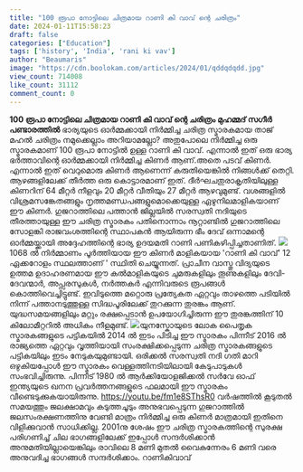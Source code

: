 ```yaml
---
title: "100 രൂപാ നോട്ടിലെ ചിത്രമായ റാണി കി വാവ് ന്റെ ചരിത്രം"
date: 2024-01-11T15:58:23
draft: false
categories: ["Education"]
tags: ['history', 'India', 'rani ki vav']
author: "Beaumaris"
image: "https://cdn.boolokam.com/articles/2024/01/qddqdqdd.jpg"
view_count: 714008
like_count: 31112
comment_count: 0
---
```


**100 രൂപാ നോട്ടിലെ ചിത്രമായ റാണി കി വാവ് ന്റെ ചരിത്രം** **മുഹമ്മദ്‌ സഗീർ പണ്ടാരത്തിൽ** ഭാര്യയുടെ ഓർമ്മക്കായി നിർമ്മിച്ച ചരിത്ര സ്മാരകമായ താജ് മഹൽ ചരിത്രം നമുക്കെല്ലാം അറിയാമല്ലോ? അതുപോലെ നിർമ്മിച്ച ഒരു സ്മാരകമാണ് 100 രൂപാ നോട്ടിൽ ഉള്ള റാണി കി വാവ്. എന്നാൽ ഇത്‌ ഒരു ഭാര്യ ഭർത്താവിന്റെ ഓർമ്മക്കായി നിർമ്മിച്ച കിണർ ആണ്.അതെ പടവ് കിണർ. എന്നാൽ ഇത് വെറുമൊരു കിണര്‍ ആണെന്ന് കരുതിയെങ്കില്‍ നിങ്ങൾക്ക് തെറ്റി. ആഴങ്ങളിലേക്ക് തീര്‍ത്ത ഒരു കൊട്ടാരമാണ് ഇത്. ദീർഘചതുരാകൃതിയിലുള്ള കിണറിന് 64 മീറ്റർ നീളവും 20 മീറ്റർ വീതിയും 27 മീറ്റർ ആഴവുമുണ്ട്. വശങ്ങളിൽ വിശ്രമസങ്കേതങ്ങളും നൃത്തമണ്ഡപങ്ങളുമൊക്കെയുള്ള ഏഴുനിലമാളികയാണ് ഈ കിണര്‍. ഗുജറാത്തിലെ പത്താൻ ജില്ലയിൽ സരസ്വതി നദിയുടെ തീരത്തായുള്ള ഈ ചരിത്ര സ്മാരകം പതിനൊന്നാം നൂറ്റാണ്ടിൽ ഗുജറാത്തിലെ സോളങ്കി രാജവംശത്തിന്റെ സ്ഥാപകൻ ആയിരുന്ന ഭീം ദേവ് ഒന്നാമന്റെ ഓർമ്മയ്ക്കായി അദ്ദേഹത്തിന്റെ ഭാര്യ ഉദയമതി റാണി പണികഴിപ്പിച്ചതാണിത്. ![](https://cdn.boolokam.com/articles/2024/01/dqdqdq.webp)1068 ൽ നിർമ്മാണം പൂർത്തിയായ ഈ കിണർ മാളികയായ 'റാണി കി വാവ്' 12 ഏക്കറോളം സ്ഥലത്താണ് ' സ്ഥിതി ചെയ്യുന്നത്. പ്രാചീന വാസ്തു വിദ്യയുടെ ഉത്തമ ഉദാഹരണമായ ഈ കൽമാളികയുടെ ചുമരുകളിലും തൂണുകളിലും ദേവി-ദേവന്മാർ, അപ്സരസുകൾ, നർത്തകർ എന്നിവരുടെ രൂപങ്ങൾ കൊത്തിവെച്ചിട്ടുണ്ട്. ഇവിടുത്തെ മറ്റൊരു പ്രത്യേകത ഏറ്റവും താഴത്തെ പടിയിൽ നിന്ന് പത്താനടുത്തുള്ള സിദ്ധപൂരിലേക്ക് തുറക്കുന്ന തുരങ്കം ആണ്. യുദ്ധസമയങ്ങളിലും മറ്റും രക്ഷപ്പെടാൻ ഉപയോഗിച്ചിരുന്ന ഈ തുരങ്കത്തിന് 10 കിലോമീറ്ററിൽ അധികം നീളമുണ്ട്‌. ![](https://cdn.boolokam.com/articles/2024/01/dqqdfff.jpg)യുനസ്കോയുടെ ലോക പൈതൃക സ്മാരകങ്ങളുടെ പട്ടികയിൽ 2014 ൽ ഇടം പിടിച്ച ഈ സ്മാരകം പിന്നീട് 2016 ൽ രാജ്യത്തെ ഏറ്റവും വൃത്തിയായി സംരക്ഷിക്കപ്പെടുന്ന ചരിത്ര സ്മാരകങ്ങളുടെ പട്ടികയിലും ഇടം നേടുകയുമുണ്ടായി. ഒരിക്കല്‍ സരസ്വതി നദി ഗതി മാറി ഒഴുകിയപ്പോൾ ഈ സ്മാരകം വെള്ളത്തിനടിയിലായി കേടുപാടുകൾ സംഭവിച്ചിരുന്നു. പിന്നീട് 1980 ൽ ആർക്കിയോളജിക്കൽ സർവേ ഓഫ് ഇന്ത്യയുടെ ഖനന പ്രവർത്തനങ്ങളുടെ ഫലമായി ഈ സ്മാരകം വീണ്ടെടുക്കുകയായിരുന്നു. https://youtu.be/fm1e8SThsR0 വർഷത്തിൽ കൂടുതൽ സമയത്തും ജലക്ഷാമവും കടുത്തചൂടും അനുഭവപ്പെടുന്ന ഗുജറാത്തിൽ ജലസംരക്ഷണത്തിനു വേണ്ടി മാത്രം നിർമ്മിച്ച ഒരു കിണർ മാത്രമായി ഇതിനെ വിളിക്കുവാൻ സാധിക്കില്ല. 2001നു ശേഷം ഈ ചരിത്ര സ്മാരകത്തിന്റെ സുരക്ഷ പരിഗണിച്ച് ചില ഭാഗങ്ങളിലേക്ക് ഇപ്പോൾ സന്ദർശിക്കാൻ അനുമതിയില്ലായെങ്കിലും രാവിലെ 8 മണി മുതൽ വൈകുന്നേരം 6 മണി വരെ അനുവദിച്ച ഭാഗങ്ങൾ സന്ദർശിക്കാം. റാണികിവാവ്
